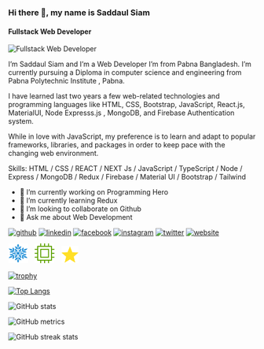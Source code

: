 ### Hi there 👋, my name is Saddaul Siam
#### Fullstack Web Developer
![Fullstack Web Developer](https://res.cloudinary.com/dtkl4ic8s/image/upload/v1705766961/jovs7mbjtm33xvcqzwkg.jpg)

I’m Saddaul Siam and I’m a Web Developer
I’m from Pabna Bangladesh. I’m currently pursuing a Diploma in computer science and engineering from Pabna Polytechnic Institute , Pabna.

I have learned last two years a few web-related technologies and programming languages like HTML, CSS, Bootstrap, JavaScript, React.js, MaterialUI, Node Expresss.js , MongoDB, and Firebase Authentication system.

While in love with JavaScript, my preference is to learn and adapt to popular frameworks, libraries, and packages in order to keep pace with the changing web environment.

Skills: HTML / CSS / REACT / NEXT Js / JavaScript / TypeScript / Node / Express / MongoDB / Redux / Firebase / Material UI / Bootstrap / Tailwind

- 🔭 I’m currently working on Programming Hero 
- 🌱 I’m currently learning Redux 
- 👯 I’m looking to collaborate on Github 
- 💬 Ask me about Web Development 


[<img src='https://cdn.jsdelivr.net/npm/simple-icons@3.0.1/icons/github.svg' alt='github' height='40'>](https://github.com/saddaulsiam)  [<img src='https://cdn.jsdelivr.net/npm/simple-icons@3.0.1/icons/linkedin.svg' alt='linkedin' height='40'>](https://www.linkedin.com/in/saddaulsiam/)  [<img src='https://cdn.jsdelivr.net/npm/simple-icons@3.0.1/icons/facebook.svg' alt='facebook' height='40'>](https://www.facebook.com/saddaulsiam)  [<img src='https://cdn.jsdelivr.net/npm/simple-icons@3.0.1/icons/instagram.svg' alt='instagram' height='40'>](https://www.instagram.com/saddaulsiam/)  [<img src='https://cdn.jsdelivr.net/npm/simple-icons@3.0.1/icons/twitter.svg' alt='twitter' height='40'>](https://twitter.com/saddaulsiam)  [<img src='https://cdn.jsdelivr.net/npm/simple-icons@3.0.1/icons/icloud.svg' alt='website' height='40'>](https://saddaul-siam.vercel.app)  

<a href='https://archiveprogram.github.com/'><img src='https://raw.githubusercontent.com/acervenky/animated-github-badges/master/assets/acbadge.gif' width='40' height='40'></a> <a href='https://docs.github.com/en/developers'><img src='https://raw.githubusercontent.com/acervenky/animated-github-badges/master/assets/devbadge.gif' width='40' height='40'></a> <a href='https://stars.github.com/'><img src='https://raw.githubusercontent.com/acervenky/animated-github-badges/master/assets/starbadge.gif' width='35' height='35'></a> 

[![trophy](https://github-profile-trophy.vercel.app/?username=saddaulsiam)](https://github.com/ryo-ma/github-profile-trophy)

[![Top Langs](https://github-readme-stats.vercel.app/api/top-langs/?username=saddaulsiam)](https://github.com/anuraghazra/github-readme-stats)

![GitHub stats](https://github-readme-stats.vercel.app/api?username=saddaulsiam&show_icons=true&count_private=true)  

![GitHub metrics](https://metrics.lecoq.io/saddaulsiam)  

![GitHub streak stats](https://streak-stats.demolab.com/?user=saddaulsiam)  


